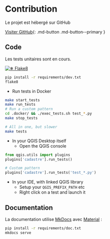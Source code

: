 # Contribution

Le projet est hébergé sur GitHub

[Visiter GitHub](https://github.com/3liz/QgisCadastrePlugin){: .md-button .md-button--primary }

## Code

Les tests unitaires sont en cours.

[![❄ Flake8](https://github.com/3liz/QgisCadastrePlugin/actions/workflows/test-lint.yml/badge.svg)](https://github.com/3liz/QgisCadastrePlugin/actions/workflows/test-lint.yml)

```bash
pip install -r requirements/dev.txt
flake8
```

* Run tests in Docker

```bash
make start_tests
make run_tests
# Run a custom pattern
cd .docker/ && ./exec_tests.sh test_*.py
make stop_tests

# All in one, but slower
make tests
```

* In your QGIS Desktop itself
  * Open the QGIS console

```python
from qgis.utils import plugins
plugins['cadastre'].run_tests()

# Custom pattern
plugins['cadastre'].run_tests('test_*.py')
```

* In your IDE, with linked QGIS library
    * Setup your `QGIS_PREFIX_PATH` etc
    * Right click on a test and launch it


## Documentation

La documentation utilise [MkDocs](https://www.mkdocs.org/) avec [Material](https://squidfunk.github.io/mkdocs-material/) :

```bash
pip install -r requirements/doc.txt
mkdocs serve
```
